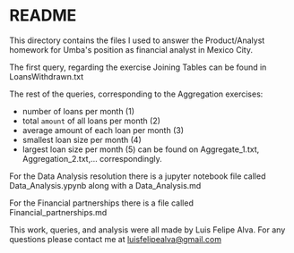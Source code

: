 # README
This directory contains the files I used to answer the Product/Analyst homework for Umba's position as financial analyst in Mexico City.

The first query, regarding the exercise Joining Tables can be found in LoansWithdrawn.txt

The rest of the queries, corresponding to the Aggregation exercises:
- number of loans per month (1)
- total `amount` of all loans per month (2)
- average amount of each loan per month (3)
- smallest loan size per month (4)
- largest loan size per month (5)
can be found on Aggregate_1.txt, Aggregation_2.txt,... correspondingly.

For the Data Analysis resolution there is a jupyter notebook file called Data_Analysis.ypynb along with a Data_Analysis.md

For the Financial partnerships there is a file called Financial_partnerships.md

This work, queries, and analysis were all made by Luis Felipe Alva. 
For any questions please contact me at luisfelipealva@gmail.com
